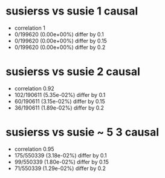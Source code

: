 # susierss vs susie  1 causal

- correlation 1
- 0/199620 (0.00e+00%) differ by 0.1
- 0/199620 (0.00e+00%) differ by 0.15
- 0/199620 (0.00e+00%) differ by 0.2


# susierss vs susie  2 causal

- correlation 0.92
- 102/190611 (5.35e-02%) differ by 0.1
- 60/190611 (3.15e-02%) differ by 0.15
- 36/190611 (1.89e-02%) differ by 0.2


# susierss vs susie  ~ 5 3 causal

- correlation 0.95
- 175/550339 (3.18e-02%) differ by 0.1
- 99/550339 (1.80e-02%) differ by 0.15
- 71/550339 (1.29e-02%) differ by 0.2


